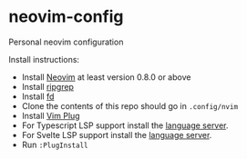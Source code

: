 # neovim-config
Personal neovim configuration

Install instructions:
- Install [Neovim](https://neovim.io/) at least version 0.8.0 or above
- Install [ripgrep](https://github.com/BurntSushi/ripgrep)
- Install [fd](https://github.com/sharkdp/fd)
- Clone the contents of this repo should go in `.config/nvim`
- Install [Vim Plug](https://github.com/junegunn/vim-plug)
- For Typescript LSP support install the [language server](https://github.com/neovim/nvim-lspconfig/blob/master/doc/server_configurations.md#tsserver).
- For Svelte LSP support install the [language server](https://github.com/neovim/nvim-lspconfig/blob/master/doc/server_configurations.md#svelte).
- Run `:PlugInstall`
